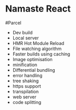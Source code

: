 # Namaste React 

#Parcel
- Dev build
- Local server
- HMR Hot Module Reload
- File watching algorithm
- Faster builds using caching
- Image optimisation
- minification
- Differential bundling
- error handling
- tree shaking
- https support
- transpilation
- web server
- code splitting
